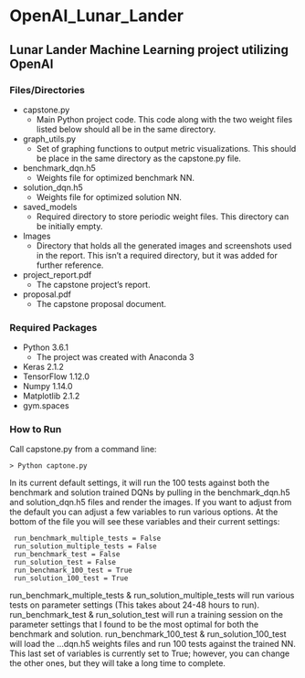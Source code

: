 # OpenAI_Lunar_Lander
## Lunar Lander Machine Learning project utilizing OpenAI

### Files/Directories
* capstone.py
  - Main Python project code. This code along with the two weight files listed below should all
be in the same directory.
* graph_utils.py
  - Set of graphing functions to output metric visualizations. This should be place in the same
directory as the capstone.py file.
* benchmark_dqn.h5
  - Weights file for optimized benchmark NN.
* solution_dqn.h5
  - Weights file for optimized solution NN.
* saved_models
  - Required directory to store periodic weight files. This directory can be initially empty.
* Images
  - Directory that holds all the generated images and screenshots used in the report. This isn’t
a required directory, but it was added for further reference.
* project_report.pdf
  - The capstone project’s report.
* proposal.pdf
  - The capstone proposal document.
  
### Required Packages
* Python 3.6.1
  - The project was created with Anaconda 3
* Keras 2.1.2
* TensorFlow 1.12.0
* Numpy 1.14.0
* Matplotlib 2.1.2
* gym.spaces

### How to Run
Call capstone.py from a command line:

`> Python captone.py`

In its current default settings, it will run the 100 tests against both the benchmark and solution trained
DQNs by pulling in the benchmark_dqn.h5 and solution_dqn.h5 files and render the images. If you want to
adjust from the default you can adjust a few variables to run various options. At the bottom of the file you
will see these variables and their current settings:

```
 run_benchmark_multiple_tests = False
 run_solution_multiple_tests = False
 run_benchmark_test = False
 run_solution_test = False
 run_benchmark_100_test = True
 run_solution_100_test = True
```

run_benchmark_multiple_tests & run_solution_multiple_tests will run various tests on parameter settings (This takes about 24-48 hours to run). run_benchmark_test & run_solution_test will run a training session on the parameter settings that I found to be the most optimal for both the benchmark and solution. run_benchmark_100_test & run_solution_100_test will load the ...dqn.h5 weights files and run 100 tests against the trained NN. This last set of variables is currently set to True; however, you can change the other ones, but
they will take a long time to complete. 
